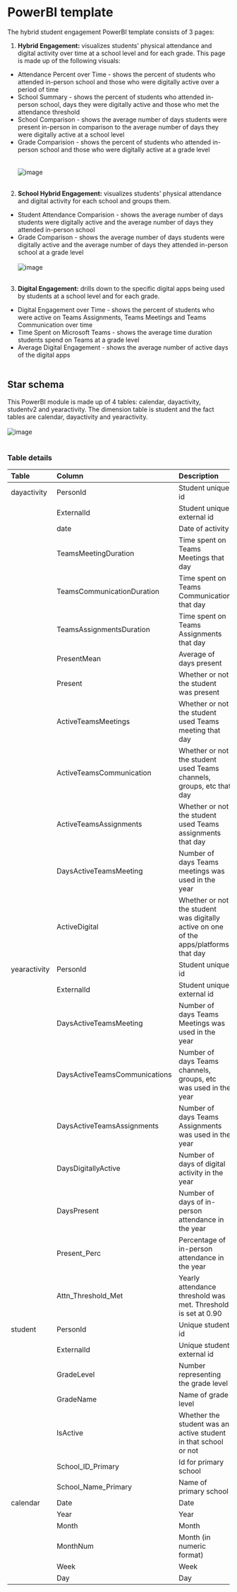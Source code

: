# PowerBI template

The hybrid student engagement PowerBI template consists of 3 pages:
1. **Hybrid Engagement:** visualizes students' physical attendance and digital activity over time at a school level and for each grade. This page is made up of the following visuals:
-  Attendance Percent over Time - shows the percent of students who attended in-person school and those who were digitally active over a period of time
-  School Summary - shows the percent of students who attended in-person school, days they were digitally active and those who met the attendance threshold
-  School Comparison - shows the average number of days students were present in-person in comparison to the average number of days they were digitally active at a school level
- Grade Comparision - shows the percent of students who attended in-person school and those who were digitally active at a grade level  
<br/><br/>
![image](https://github.com/cviddenKwantum/OpenEduAnalytics/blob/3feaac196010f11d3cc925eb773b731cd3c37dea/packages/ContosoISD_hybrid_engagement/docs/images/PowerBI1.png)
<br/><br/>
2. **School Hybrid Engagement:** visualizes students' physical attendance and digital activity for each school and groups them.
- Student Attendance Comparision - shows the average number of days students were digitally active and the average number of days they attended in-person school
- Grade Comparison - shows the average number of days students were digitally active and the average number of days they attended in-person school at a grade level
<br/><br/>
![image](https://github.com/cviddenKwantum/OpenEduAnalytics/blob/07ce77615571981f6747e89c7d670b7a201cd8e5/packages/ContosoISD_hybrid_engagement/docs/images/PowerBI2.png)
<br/><br/>
3. **Digital Engagement:** drills down to the specific digital apps being used by students at a school level and for each grade.
- Digital Engagement over Time - shows the percent of students who were active on Teams Assignments, Teams Meetings and Teams Communication over time
- Time Spent on Microsoft Teams - shows the average time duration students spend on Teams at a grade level
- Average Digital Engagement - shows the average number of active days of the digital apps
<br/><br/>

## Star schema
This PowerBI module is made up of 4 tables: calendar, dayactivity, studentv2 and yearactivity. The dimension table is student and the fact tables are calendar, dayactivity and yearactivity.
<br/><br/>
![image](https://github.com/cviddenKwantum/OpenEduAnalytics/blob/a3885fd988323c2b43cb5bd266c21c284f242065/packages/ContosoISD_hybrid_engagement/docs/images/PowerBI3.png)
<br/><br/>

### Table details
| Table | Column   | Description   |
| :------------- | :---------- | :----------- |
| dayactivity | PersonId | Student unique id |
|  | ExternalId | Student unique external id |
|  | date | Date of activity |
|  | TeamsMeetingDuration | Time spent on Teams Meetings that day |
|  | TeamsCommunicationDuration | Time spent on Teams Communication that day |
|  | TeamsAssignmentsDuration | Time spent on Teams Assignments that day |
|  | PresentMean | Average of days present |
|  | Present | Whether or not the student was present |
|  | ActiveTeamsMeetings | Whether or not the student used  Teams meeting that day |
|  | ActiveTeamsCommunication | Whether or not the student used Teams channels, groups, etc that day |
|  | ActiveTeamsAssignments | Whether or not the student used Teams assignments that day |
|  | DaysActiveTeamsMeeting | Number of days Teams meetings was used in the year |
|  | ActiveDigital | Whether or not the student was digitally active on one of the apps/platforms that day |
| yearactivity | PersonId | Student unique id |
|  | ExternalId | Student unique external id |
|  | DaysActiveTeamsMeeting | Number of days Teams Meetings was used in the year |
|  | DaysActiveTeamsCommunications | Number of days Teams channels, groups, etc was used in the year |
|  | DaysActiveTeamsAssignments | Number of days Teams Assignments was used in the year |
|  | DaysDigitallyActive | Number of days of digital activity in the year |
|  | DaysPresent | Number of days of in-person attendance in the year |
|  | Present_Perc | Percentage of in-person attendance in the year |
|  | Attn_Threshold_Met | Yearly attendance threshold was met. Threshold is set at 0.90 |
| student | PersonId | Unique student id |
| | ExternalId | Unique student external id |
| | GradeLevel | Number representing the grade level |
| | GradeName | Name of grade level |
| | IsActive | Whether the student was an active student in that school or not |
| | School_ID_Primary | Id for primary school |
| | School_Name_Primary | Name of primary school |
| calendar | Date | Date  |
| | Year | Year  |
| | Month | Month  |
| | MonthNum | Month (in numeric format)  |
| | Week | Week  |
| | Day | Day |
